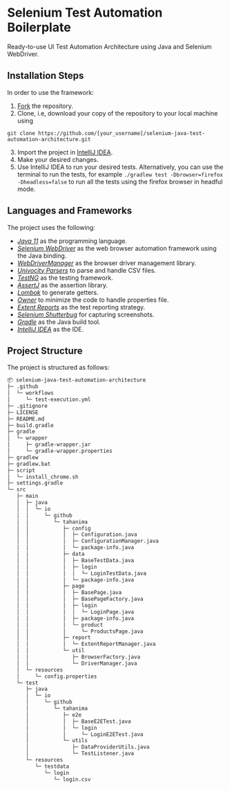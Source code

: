 # Selenium Test Automation Boilerplate

Ready-to-use UI Test Automation Architecture using Java and Selenium WebDriver. 

## Installation Steps

In order to use the framework:

1. [Fork](https://github.com/Tahanima/selenium-java-test-automation-architecture/fork) the repository.
2. Clone, i.e, download your copy of the repository to your local machine using
```
git clone https://github.com/[your_username]/selenium-java-test-automation-architecture.git
```
3. Import the project in [IntelliJ IDEA](https://www.jetbrains.com/idea/download/).
4. Make your desired changes.
5. Use IntelliJ IDEA to run your desired tests. Alternatively, you can use the terminal to run the tests, for example `./gradlew test -Dbrowser=firefox -Dheadless=false` to run all the tests using the firefox browser in headful mode.

## Languages and Frameworks

The project uses the following:
- *[Java 11](https://openjdk.java.net/projects/jdk/11/)* as the programming language.
- *[Selenium WebDriver](https://www.selenium.dev/)* as the web browser automation framework using the Java binding.
- *[WebDriverManager](https://bonigarcia.dev/webdrivermanager/)* as the browser driver management library.
- *[Univocity Parsers](https://www.univocity.com/pages/univocity_parsers_tutorial)* to parse and handle CSV files.
- *[TestNG](https://testng.org/doc/)* as the testing framework.
- *[AssertJ](https://assertj.github.io/doc/)* as the assertion library.
- *[Lombok](https://projectlombok.org/)* to generate getters.
- *[Owner](http://owner.aeonbits.org/)* to minimize the code to handle properties file.
- *[Extent Reports](https://www.extentreports.com/)* as the test reporting strategy.
- *[Selenium Shutterbug](https://github.com/assertthat/selenium-shutterbug)* for capturing screenshots.
- *[Gradle](https://gradle.org/)* as the Java build tool.
- *[IntelliJ IDEA](https://www.jetbrains.com/idea/)* as the IDE.

## Project Structure

The project is structured as follows:

```bash
📦 selenium-java-test-automation-architecture   
├─ .github  
│  └─ workflows  
│     └─ test-execution.yml  
├─ .gitignore  
├─ LICENSE  
├─ README.md  
├─ build.gradle  
├─ gradle  
│  └─ wrapper  
│     ├─ gradle-wrapper.jar  
│     └─ gradle-wrapper.properties  
├─ gradlew  
├─ gradlew.bat  
├─ script  
│  └─ install_chrome.sh  
├─ settings.gradle  
└─ src  
   ├─ main  
   │  ├─ java  
   │  │  └─ io  
   │  │     └─ github  
   │  │        └─ tahanima  
   │  │           ├─ config  
   │  │           │  ├─ Configuration.java  
   │  │           │  ├─ ConfigurationManager.java  
   │  │           │  └─ package-info.java  
   │  │           ├─ data  
   │  │           │  ├─ BaseTestData.java  
   │  │           │  ├─ login  
   │  │           │  │  └─ LoginTestData.java  
   │  │           │  └─ package-info.java  
   │  │           ├─ page  
   │  │           │  ├─ BasePage.java  
   │  │           │  ├─ BasePageFactory.java  
   │  │           │  ├─ login   
   │  │           │  │  └─ LoginPage.java  
   │  │           │  ├─ package-info.java  
   │  │           │  └─ product  
   │  │           │     └─ ProductsPage.java  
   │  │           ├─ report  
   │  │           │  └─ ExtentReportManager.java  
   │  │           └─ util  
   │  │              ├─ BrowserFactory.java  
   │  │              └─ DriverManager.java  
   │  └─ resources  
   │     └─ config.properties  
   └─ test  
      ├─ java  
      │  └─ io  
      │     └─ github  
      │        └─ tahanima  
      │           ├─ e2e  
      │           │  ├─ BaseE2ETest.java  
      │           │  └─ login  
      │           │     └─ LoginE2ETest.java  
      │           └─ utils  
      │              ├─ DataProviderUtils.java  
      │              └─ TestListener.java  
      └─ resources  
         └─ testdata  
            └─ login  
               └─ login.csv  
```

